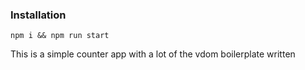 ### Installation

`npm i && npm run start`

This is a simple counter app with a lot of the vdom boilerplate written

